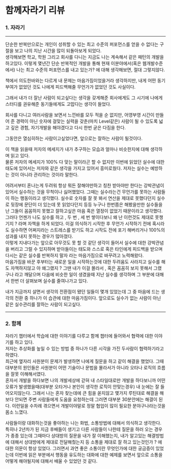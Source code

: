 # 함께자라기 리뷰

### 1. 자라기

***
단순한 반복만으로는 개인이 성취할 수  있는 최고 수준의 퍼포먼스를 얻을 수 없다는 구절을 보고 나의 지난 시간을 많이 되돌아보게 되었다.  
생각해보면 학교, 학원 그리고 회사를 다니는 지금도 나는 계속해서 같은 패턴의 개발을 하고있다. 이렇게 몇년간 단순 반복적인 개발을 통해 현재 이분야에서(혹은 웹개발수준에서) 나는 최고 수준의 퍼포먼스를 내고 있는가? 에 대해 생각해보면, 절대 그렇지않다.  

책에서 의도한바와는 다르게 내 문제는 마음가짐이었을거라 생각하지만, 내게 어떤 동기부여가 없었던 것도 나에게 피드백해줄 무언가가 없었던 것도 사실이다.  

그래서 내가 더 잘난 사람이 되고싶다는 생각을 갖게해준 회사에게도 그 시기에 나에게 스터디를 권유해준 동기들에게도 고맙다는 생각이 들었다.

회사를 다니고 여러사람을 보면서 느낀바를 모두 적을 순 없지만, 어영부영 시간이 만들어 준 경력이 아닌 숫자에 걸맞는 실력을 갖춘(마치 Level같은) 사람이 될 수 있도록 넓고 깊은 경험, 자기개발을 해야겠다고 다시 한번 굳은 다짐을 한다.

그동안은 열심히하는 사람이고싶었다면, 앞으로는 잘하는 사람이 될것이다.


이 책을 읽을때 저자의 메세지가 내가 추구하는 모습과 얼마나 비슷한지에 대해 생각하며 읽고 있다.  
물론 저자의 메세지가 100% 다 맞는 말이라곤 할 수 없지만 이번에 읽었던 실수에 대한 태도에 있어서는 저자와 같은 생각을 가지고 있어서 흥미로웠다. 저자는 실수는 예방하는 것이 아니라 관리하는 것이라 말한다.

어려서부터 혼나는게 두려워 항상 뭐든 잘해야만하고 칭찬 받아야만 한다는 강박관념이 있어서 실수하는 것을 무척이나 싫어했었다. 그때는 실수라는건 무언가를 못하는 사람들이 하는 행동이라고 생각했다.
실수로 숫자를 잘 못 봐서 연산을 제대로 못했다던지 실수로 뒷장에 문단이 더 있는데 못 읽었다던지 등등 누구나 한번쯤은 해봤을만한 실수들을 난 그들이 꼼꼼하지 못했고 잘하고싶은 마음 혹은 열정이 없었기 때문이라고 생각했다.  
그러다 언젠가 나도 실수를 하고 , 두 번 , 세 번 쌓이다보니 왜 난 이런것도 제대로 못챙기지 ? 라며 자책을 하게 되었다. 이걸 의식하기 시작한 후 무언가 시작하기 전에 혹시라도 실수하면 어쩌지라는 스트레스를 받기도 하고 시작도 전에 포기 해버리거나 100%의 성과를 내지 못하는 경우가 많아졌다.  
이렇게 지내다가는 앞으로 아무것도 못 할 것 같단 생각이 들어서 실수에 대한 강박관념을 버리고 그럴 수 있지하며 받아들이는 태도와 스스로 혹은 타인에게 피드백을 받으며 다시는 같은 실수를 반복하지 말자 라는 마음가짐으로 바꾸려고 노력해왔다.  
마음가짐을 바꾼 후부터는 새로운 일을 시작하는것에 대한 두려움도 사라지고 실수를 해도 자책하지않고 아 왜그랬지 ? 그땐 내가 이걸 몰라서 , 혹은 꼼꼼히 보지 못해서 그랬구나 라고 깨달으며 다음에 비슷한 일이 생겼을때 지난 실수를 생각하며 그 부분에 대해서 한번 더 살펴보며 실수를 줄여나가고 있다.

내가 지금까지 살면서 생각의 전환점이 됐던 일들이 몇개 있었는데 그 중 마음에 드는 생각의 전환 중 하나가 이 습관에 대한 마음가짐이다. 앞으로도 실수가 없는 사람이 아닌 같은 실수관리를 잘하는 사람이 되고싶다.

***
### 2. 함께
자라기 챕터에서 학습에 대한 이야기를 다루고 함께 챕터에 들어와서 협력에 대한 이야기를 하고 있다.  
저자는 추상화를 높일 수 있는 방법 중 하나가 다른 시각을 가진 두사람이 협력하기라고 하였다.  
최근에 옆자리 사원분이 문제가 발생하면 나에게 질문을 하고 같이 해결을 했었다. 그때 대부분의 원인들은 사원분이 어떤 기술이나 문법을 몰라서가 아니라 오타나 로직의 흐름을 잘못 이해해서였다.  
혼자서 개발을 하다보면 나의 개발세상에 갇혀 내 스타일대로만 개발을 하다보니까 어떤 오류가 발생했을때(대부분 오타거나 본인이 생각한 로직이 안맞는경우) 내 눈에는 잘 들어오지않는다. 그래서 나는 혼자 찾는데에 큰 힘을 쏟지않고 몇가지 루틴대로 해결을 해보다 안되면 주변 사람들에게 도움을 요청하는데 그러면 대부분 30분안에는 해결이 된다. 이런일을 수차례 겪으면서 개발이야말로 정말 협업이 많이 필요한 분야구나라는것을 몸소 느꼈다.
  
사람들이랑 대화하는것을 좋아하는 나는 화법, 소통방법에 대해서 의식하고 생각한다. 특히나 2년차가 된 지금 후배들이 생기고 다른 사람들이 나한테 질문을 하러 오는 경우가 종종 있는데 그때마다 상대방의 질문을 내가 잘 이해했는지, 내가 알고있는 해결방법에 대해서 상대방에게 제대로 전달해줬는지 등 소통을 제대로 잘 하고 있는것인가 ? 에 대한 의문이 항상 있었다. 그러면서 과연 좋은 소통이란 무엇인가에 대한 궁금증이 있었는데 이번에 읽은 부분에서 행동을 유도하는 대화에 대한 예제를 보면서 앞으로 소통을 어떻게 해야될지에 대해서 배울 수 있었던 것 같다.
